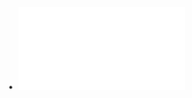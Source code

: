 - ![2019%2520CC%2520Spiritual%2520Disciplines%2520Study%2520Participant%2520Guide%2520BOOKLET%2520w_Cover.pdf](../assets/2019_2520CC_2520Spiritual_2520Disciplines_2520Study_2520Participant_2520Guide_2520BOOKLET_2520w_Cover_1722811051412_0.pdf)